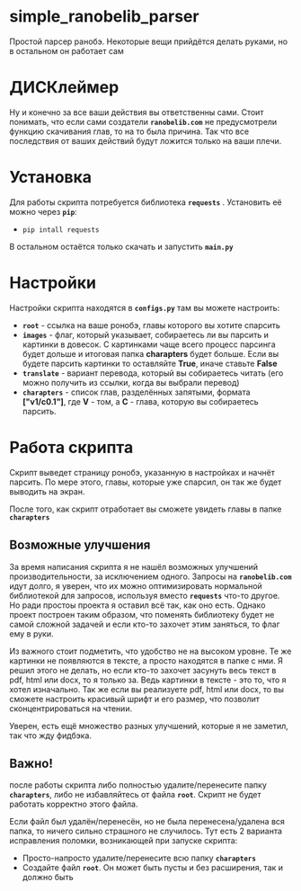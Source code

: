 
# simple_ranobelib_parser
Простой парсер ранобэ. Некоторые вещи прийдётся делать руками, но в остальном он работает сам

# ДИСКлеймер
Ну и конечно за все ваши действия вы ответственны сами. Стоит понимать, что если сами создатели **`ranobelib.com`** не предусмотрели функцию скачивания глав, то на то была причина. Так что все последствия от ваших действий будут ложится только на ваши плечи.  

# Установка
Для работы скрипта потребуется библиотека **`requests`** . Установить её можно через **`pip`**:

 - `pip intall requests`

В остальном остаётся только скачать и запустить **`main.py`**

# Настройки
Настройки скрипта находятся в **`configs.py`**
там вы можете настроить:

 - **`root`** - ссылка на ваше ронобэ, главы которого вы хотите спарсить
 - **`images`** - флаг, который указывает, собираетесь ли вы парсить и картинки в довесок. С картинками чаще всего процесс парсинга будет дольше и итоговая папка **charapters** будет больше. Если вы будете парсить картинки то оставляйте **True**, иначе ставьте **False**
 - **`translate`** - вариант перевода, который вы собираетесь читать (его можно получить из ссылки, когда вы выбрали перевод)
 - **`charapters`** - список глав, разделённых запятыми, формата **["v1/c0.1"]**, где **V** - том, а **C** - глава, которую вы  собираетесь парсить. 

# Работа скрипта
Скрипт выведет страницу ронобэ, указанную в настройках и начнёт парсить. По мере этого, главы, которые уже спарсил, он так же будет выводить на экран.

После того, как скрипт отработает вы сможете увидеть главы в папке **`charapters`** 

## Возможные улучшения
За время написания скрипта я не нашёл возможных улучшений производительности, за исключением одного. Запросы на **`ranobelib.com`** идут долго, я уверен, что их можно оптимизировать нормальной библиотекой для запросов, используя вместо **`requests`** что-то другое. Но ради простоы проекта я оставил всё так, как оно есть. Однако проект построен таким образом, что поменять библиотеку будет не самой сложной задачей и если кто-то захочет этим заняться, то флаг ему в руки.

Из важного стоит подметить, что удобство не на высоком уровне. Те же картинки не появляются в тексте, а просто находятся в папке с нми.
Я решил этого не делать, но если кто-то захочет засунуть весь текст в pdf, html или docx, то я только за. Ведь картинки в тексте - это то, что я хотел изначально. Так же если вы реализуете pdf, html или docx, то вы сможете настроить красивый шрифт и его размер, что позволит сконцентрироваться на чтении.

Уверен, есть ещё множество разных улучшений, которые я не заметил, так что жду фидбэка.

## Важно!
после работы скрипта либо полностью удалите/перенесите папку **`charapters`**,  либо не избавляйтесь от файла **`root`**. Скрипт не будет работать корректно этого файла. 

Если файл был удалён/перенесён, но не была перенесена/удалена вся папка, то ничего сильно страшного не случилось. Тут есть 2 варианта исправления поломки, возникающей при запуске скрипта:

 - Просто-напросто удалите/перенесите всю папку **`charapters`**
 - Создайте файл **`root`**. Он может быть пусты и без расширения, так и должно быть
